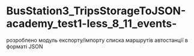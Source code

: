 # BusStation3_TripsStorageToJSON-academy_test1-less_8_11_events-
розроблено модуль експорту/імпорту списка маршрутів автостанції в форматі JSON
